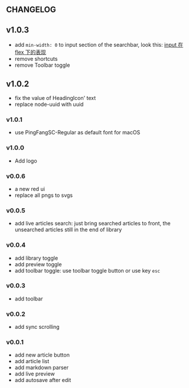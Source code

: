 ## CHANGELOG

## v1.0.3
- add `min-width: 0` to input section of the searchbar, look this: [input 在 flex 下的表现](https://mblog.meetehs.com/topic/58bf9d45a392cbdf1efad497)
- remove shortcuts
- remove Toolbar toggle

## v1.0.2
- fix the value of HeadingIcon' text
- replace node-uuid with uuid

### v1.0.1
- use PingFangSC-Regular as default font for macOS

### v1.0.0
- Add logo

### v0.0.6
- a new red ui
- replace all pngs to svgs

### v0.0.5
- add live articles search: just bring searched articles to front, the unsearched articles still in the end of library

### v0.0.4
- add library toggle
- add preview toggle
- add toolbar toggle: use toolbar toggle button or use key `esc`

### v0.0.3
- add toolbar

### v0.0.2
- add sync scrolling

### v0.0.1
- add new article button
- add article list
- add markdown parser
- add live preview
- add autosave after edit
